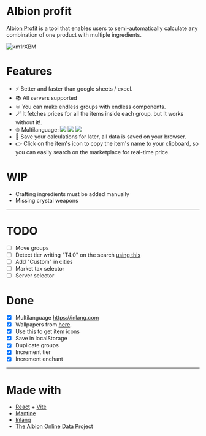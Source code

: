# Albion profit

[Albion Profit](https://icaruk.github.io/albion-profit/) is a tool that enables users to semi-automatically calculate any combination of one product with multiple ingredients. 

![km1rXBM](https://github.com/Icaruk/albion-profit/assets/10779469/db0d4cbf-a43a-479f-9168-d749b00369ad)

# Features

- ⚡ Better and faster than google sheets / excel.
- 📚 All servers supported
- ♾️ You can make endless groups with endless components.
- 🪄 It fetches prices for all the items inside each group, but It works without it!.
- 🌐 Multilanguage: ![](https://flagsapi.com/GB/flat/16.png) ![](https://flagsapi.com/ES/flat/16.png) ![](https://flagsapi.com/FR/flat/16.png)
- 💾 Save your calculations for later, all data is saved on your browser.
- 👉 Click on the item's icon to copy the item's name to your clipboard, so you can easily search on the marketplace for real-time price.

# WIP

- Crafting ingredients must be added manually
- Missing crystal weapons

---

# TODO

- [ ] Move groups
- [ ] Detect tier writing "T4.0" on the search [using this](https://mantine.dev/core/select/#options-filtering)
- [ ] Add "Custom" in cities
- [ ] Market tax selector
- [ ] Server selector

# Done

- [x] Multilanguage https://inlang.com
- [x] Wallpapers from [here](https://albiononline.com/wallpapers).
- [x] Use [this](https://render.albiononline.com/v1/item/T6_2H_AXE_AVALON@3?quality=5) to get item icons
- [x] Save in localStorage
- [x] Duplicate groups
- [x] Increment tier
- [x] Increment enchant

---

# Made with

- [React](https://react.dev) + [Vite](https://vitejs.dev)
- [Mantine](https://mantine.dev)
- [Inlang](https://inlang.com)
- [The Albion Online Data Project](https://www.albion-online-data.com)
